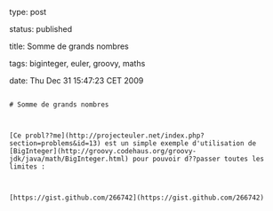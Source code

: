 type: post
status: published
title: Somme de grands nombres 
tags: biginteger, euler, groovy, maths
date: Thu Dec 31 15:47:23 CET 2009
~~~~~~
# Somme de grands nombres 

[Ce probl??me](http://projecteuler.net/index.php?section=problems&id=13) est un simple exemple d'utilisation de [BigInteger](http://groovy.codehaus.org/groovy-jdk/java/math/BigInteger.html) pour pouvoir d??passer toutes les limites :



[https://gist.github.com/266742](https://gist.github.com/266742)